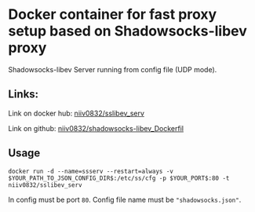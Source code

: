# Docker container for fast proxy setup based on Shadowsocks-libev proxy
Shadowsocks-libev Server running from config file (UDP mode).

## Links:
Link on docker hub: <a href="https://hub.docker.com/r/niiv0832/sslibev_serv">niiv0832/sslibev_serv</a>

Link on github: <a href="https://www.github.com/niiv0832/shadowsocks-libev_Dockerfile">niiv0832/shadowsocks-libev_Dockerfil</a>

## Usage

```shell
docker run -d --name=ssserv --restart=always -v $YOUR_PATH_TO_JSON_CONFIG_DIR$:/etc/ss/cfg -p $YOUR_PORT$:80 -t niiv0832/sslibev_serv
```

In config must be port `80`. Config file name must be `"shadowsocks.json"`.
